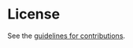 # License

See the
[guidelines for contributions](https://github.com/LPardue/draft-polli-retry-scope/blob/master/CONTRIBUTING.md).
